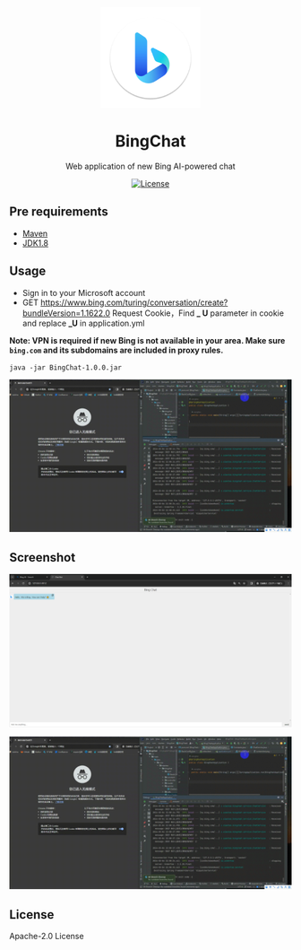 <p align="center">
  <img width="180" src="./icon.png" alt="BingChat">
  <h1 align="center">BingChat</h1>
  <p align="center">Web application of new Bing AI-powered chat</p>
</p>

<p align="center">
  <a href="https://opensource.org/licenses/Apache-2.0">
    <img alt="License" src="https://img.shields.io/badge/license-Apache_2.0-green">
  </a>
</p>

## Pre requirements

- [Maven](https://maven.apache.org)
- [JDK1.8](https://jdk.java.net)

## Usage

- Sign in to your Microsoft account
- GET https://www.bing.com/turing/conversation/create?bundleVersion=1.1622.0 Request Cookie，Find **_
  U** parameter in cookie and replace **_U** in application.yml

**Note: VPN is required if new Bing is not available in your area. Make sure `bing.com` and its
subdomains are included in proxy rules.**

```
java -jar BingChat-1.0.0.jar
```

![Program Demo](https://github.com/xiaotao-xiaotao/BingChat/blob/main/video.gif)

## Screenshot

<img width="601" src="./screenshot.png" alt="BingChat Screenshot">

![Program Demo](https://github.com/xiaotao-xiaotao/BingChat/blob/main/video.gif)

## License

Apache-2.0 License


